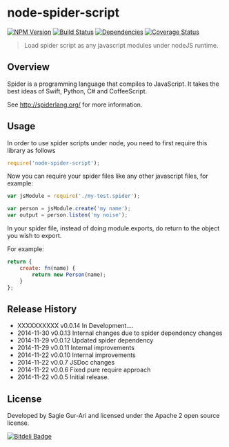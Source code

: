 # node-spider-script

[![NPM Version](http://img.shields.io/npm/v/node-spider-script.svg?style=flat)](https://www.npmjs.org/package/node-spider-script) [![Build Status](https://img.shields.io/travis/sagiegurari/node-spider-script.svg?style=flat)](http://travis-ci.org/sagiegurari/node-spider-script) [![Dependencies](http://img.shields.io/david/sagiegurari/node-spider-script.svg?style=flat)](https://david-dm.org/sagiegurari/node-spider-script) [![Coverage Status](https://img.shields.io/coveralls/sagiegurari/node-spider-script.svg?style=flat)](https://coveralls.io/r/sagiegurari/node-spider-script)

> Load spider script as any javascript modules under nodeJS runtime.

## Overview
Spider is a programming language that compiles to JavaScript. It takes the best ideas of Swift, Python, C# and CoffeeScript.

See http://spiderlang.org/ for more information.

## Usage
In order to use spider scripts under node, you need to first require this library as follows

```js
require('node-spider-script');
```

Now you can require your spider files like any other javascript files, for example:

```js
var jsModule = require('./my-test.spider');

var person = jsModule.create('my name');
var output = person.listen('my noise');
```

In your spider file, instead of doing module.exports, do return to the object you wish to export.

For example:

```js
return {
    create: fn(name) {
        return new Person(name);
    }
};
```

## Release History

 * XXXXXXXXXX   v0.0.14  In Development....
 * 2014-11-30   v0.0.13  Internal changes due to spider dependency changes
 * 2014-11-29   v0.0.12  Updated spider dependency
 * 2014-11-29   v0.0.11  Internal improvements
 * 2014-11-22   v0.0.10  Internal improvements
 * 2014-11-22   v0.0.7   JSDoc changes
 * 2014-11-22   v0.0.6   Fixed pure require approach
 * 2014-11-22   v0.0.5   Initial release.

## License
Developed by Sagie Gur-Ari and licensed under the Apache 2 open source license.


[![Bitdeli Badge](https://d2weczhvl823v0.cloudfront.net/sagiegurari/node-spider-script/trend.png)](https://bitdeli.com/free "Bitdeli Badge")

